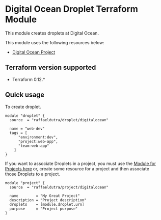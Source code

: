 # Digital Ocean Droplet Terraform Module

This module creates droplets at Digital Ocean.

This module uses the following resources below:

* [Digital Ocean Project](https://www.terraform.io/docs/providers/do/r/droplet.html)

## Terraform version supported

* Terraform 0.12.*

## Quick usage

To create droplet.

```hcl
module "droplet" {
  source  = "raffaeldutra/droplet/digitalocean"

  name = "web-dev"
  tags = [
      "environment:dev",
      "project:web-app",
      "team-web-app"
    ]
}
```

If you want to associate Droplets in a project, you must use the [Module for Projects here](https://github.com/raffaeldutra/terraform-digitalocean-project) or, create some resource for a project and then associate those Droplets to a project.

```hcl
module "project" {
  source  = "raffaeldutra/project/digitalocean"

  name        = "My Great Project"
  description = "Project description"
  droplets    = [module.droplet.urn]
  purpose     = "Project purpose"
}
```
